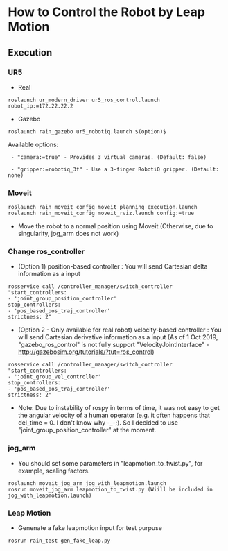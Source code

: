 # How to Control the Robot by Leap Motion


## Execution

### UR5 

* Real
```
roslaunch ur_modern_driver ur5_ros_control.launch robot_ip:=172.22.22.2
```

* Gazebo

```
roslaunch rain_gazebo ur5_robotiq.launch $(option)$
```

   Available options: 
   
     - "camera:=true" - Provides 3 virtual cameras. (Default: false) 
     
     - "gripper:=robotiq_3f" - Use a 3-finger RobotiQ gripper. (Default: none)

### Moveit

```
roslaunch rain_moveit_config moveit_planning_execution.launch
roslaunch rain_moveit_config moveit_rviz.launch config:=true
```

- Move the robot to a normal position using Moveit (Otherwise, due to singularity, jog_arm does not work)


### Change ros_controller

* (Option 1) position-based controller : You will send Cartesian delta information as a input
```
rosservice call /controller_manager/switch_controller "start_controllers:
- 'joint_group_position_controller'
stop_controllers:
- 'pos_based_pos_traj_controller'
strictness: 2"
```

* (Option 2 - Only available for real robot) velocity-based controller : You will send Cartesian derivative information as a input (As of 1 Oct 2019, "gazebo_ros_control" is not fully support "VelocityJointInterface" - http://gazebosim.org/tutorials/?tut=ros_control)

```
rosservice call /controller_manager/switch_controller "start_controllers:
- 'joint_group_vel_controller'
stop_controllers:
- 'pos_based_pos_traj_controller'
strictness: 2"
```

* Note: Due to instability of rospy in terms of time, it was not easy to get the angular velocity of a human operator (e.g. it often happens that del_time = 0. I don't know why -_-;). So I decided to use "joint_group_position_controller" at the moment. 

### jog_arm

* You should set some parameters in "leapmotion_to_twist.py", for example, scaling factors.  
```
roslaunch moveit_jog_arm jog_with_leapmotion.launch
rosrun moveit_jog_arm leapmotion_to_twist.py (Wiill be included in jog_with_leapmotion.launch)
```


### Leap Motion

* Genenate a fake leapmotion input for test purpuse

```
rosrun rain_test gen_fake_leap.py
```


